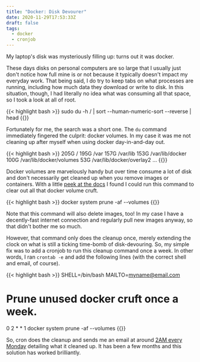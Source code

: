 ```yaml
---
title: "Docker: Disk Devourer"
date: 2020-11-29T17:53:33Z
draft: false
tags:
  - docker
  - cronjob
---
```

My laptop's disk was mysteriously filling up: turns out it was docker.

<!--more-->

These days disks on personal computers are so large that I usually just don't notice how full mine is or not because it typically doesn't impact my everyday work. That being said, I do try to keep tabs on what processes are running, including how much data they download or write to disk. In this situation, though, I had literally no idea what was consuming all that space, so I took a look at all of root.

{{< highlight bash >}}
sudo du -h / | sort --human-numeric-sort --reverse | head
{{</highlight>}}

Fortunately for me, the search was a short one. The `du` command immediately fingered the culprit: docker volumes. In my case it was me not cleaning up after myself when using docker day-in-and-day out.

{{< highlight bash >}}
205G  /
195G  /var
157G  /var/lib
153G  /var/lib/docker
100G  /var/lib/docker/volumes
53G   /var/lib/docker/overlay2
...
{{</highlight>}}

Docker volumes are marvelously handy but over time consume a lot of disk and don't necessarily get cleaned up when you remove images or containers. With a little [peek at the docs](https://docs.docker.com/engine/reference/commandline/system_prune/) I found I could run this command to clear out all that docker volume cruft.

{{< highlight bash >}}
docker system prune -af --volumes
{{</highlight>}}

Note that this command will also delete images, too! In my case I have a decently-fast internet connection and regularly pull new images anyway, so that didn't bother me so much.

However, that command only does the cleanup once, merely extending the clock on what is still a ticking time-bomb of disk-devouring. So, my simple fix was to add a cronjob to run this cleanup command once a week. In other words, I ran `crontab -e` and add the following lines (with the correct shell and email, of course).

{{< highlight bash >}}
SHELL=/bin/bash
MAILTO=myname@email.com

# Prune unused docker cruft once a week.
0 2 * * 1 docker system prune -af --volumes
{{</highlight>}}

So, cron does the cleanup and sends me an email at around [2AM every Monday](https://crontab.guru/#0_2_*_*_1) detailing what it cleaned up. It has been a few months and this solution has worked brilliantly.

